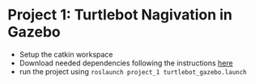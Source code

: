 # Project 1: Turtlebot Nagivation in Gazebo
- Setup the catkin workspace
- Download needed dependencies following the instructions [here](https://github.com/oucompsci/setup-scripts)
- run the project using `roslaunch project_1 turtlebot_gazebo.launch`
